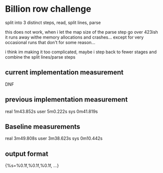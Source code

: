 # Billion row challenge
split into 3 distinct steps, read, split lines, parse

this does not work, when i let the map size of the parse step go over 423ish it runs away withe memory allocations and 
crashes... except for very occasional runs that don't for some reason...

i think im making it too complicated, maybe i step back to fewer stages and combine the split lines/parse steps

## current implementation measurement
DNF

## previous implementation measurement
real    1m43.852s
user    5m0.222s
sys     0m41.819s

## Baseline measurements
real    3m49.808s
user    3m38.623s
sys     0m10.442s

## output format
{%s=%0.1f,%0.1f,%0.1f, ...}
